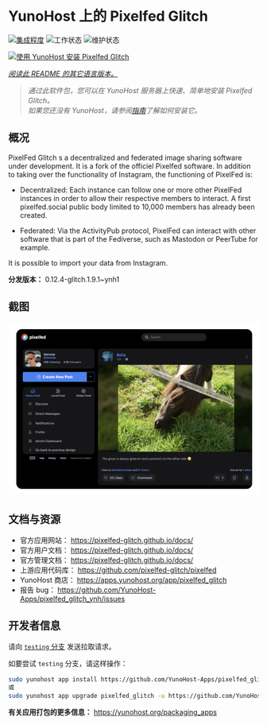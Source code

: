 <!--
注意：此 README 由 <https://github.com/YunoHost/apps/tree/master/tools/readme_generator> 自动生成
请勿手动编辑。
-->

# YunoHost 上的 Pixelfed Glitch

[![集成程度](https://apps.yunohost.org/badge/integration/pixelfed_glitch)](https://ci-apps.yunohost.org/ci/apps/pixelfed_glitch/)
![工作状态](https://apps.yunohost.org/badge/state/pixelfed_glitch)
![维护状态](https://apps.yunohost.org/badge/maintained/pixelfed_glitch)

[![使用 YunoHost 安装 Pixelfed Glitch](https://install-app.yunohost.org/install-with-yunohost.svg)](https://install-app.yunohost.org/?app=pixelfed_glitch)

*[阅读此 README 的其它语言版本。](./ALL_README.md)*

> *通过此软件包，您可以在 YunoHost 服务器上快速、简单地安装 Pixelfed Glitch。*  
> *如果您还没有 YunoHost，请参阅[指南](https://yunohost.org/install)了解如何安装它。*

## 概况

PixelFed Glitch s a decentralized and federated image sharing software under development. It is a fork of the officiel Pixelfed software.
In addition to taking over the functionality of Instagram, the functioning of PixelFed is:

* Decentralized: Each instance can follow one or more other PixelFed instances in order to allow their respective members to interact. A first pixelfed.social public body limited to 10,000 members has already been created.

* Federated: Via the ActivityPub protocol, PixelFed can interact with other software that is part of the Fediverse, such as Mastodon or PeerTube for example.

It is possible to import your data from Instagram.


**分发版本：** 0.12.4-glitch.1.9.1~ynh1

## 截图

![Pixelfed Glitch 的截图](./doc/screenshots/screenshot.png)

## 文档与资源

- 官方应用网站： <https://pixelfed-glitch.github.io/docs/>
- 官方用户文档： <https://pixelfed-glitch.github.io/docs/>
- 官方管理文档： <https://pixelfed-glitch.github.io/docs/>
- 上游应用代码库： <https://github.com/pixelfed-glitch/pixelfed>
- YunoHost 商店： <https://apps.yunohost.org/app/pixelfed_glitch>
- 报告 bug： <https://github.com/YunoHost-Apps/pixelfed_glitch_ynh/issues>

## 开发者信息

请向 [`testing` 分支](https://github.com/YunoHost-Apps/pixelfed_glitch_ynh/tree/testing) 发送拉取请求。

如要尝试 `testing` 分支，请这样操作：

```bash
sudo yunohost app install https://github.com/YunoHost-Apps/pixelfed_glitch_ynh/tree/testing --debug
或
sudo yunohost app upgrade pixelfed_glitch -u https://github.com/YunoHost-Apps/pixelfed_glitch_ynh/tree/testing --debug
```

**有关应用打包的更多信息：** <https://yunohost.org/packaging_apps>
